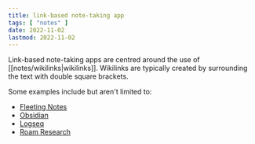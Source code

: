 ```yaml
---
title: link-based note-taking app
tags: [ "notes" ]
date: 2022-11-02
lastmod: 2022-11-02
---
```

Link-based note-taking apps are centred around the use of [[notes/wikilinks|wikilinks]]. Wikilinks are typically created by surrounding the text with double square brackets.

Some examples include but aren't limited to:
- [Fleeting Notes](https://fleetingnotes.app/)
- [Obsidian](https://obsidian.md/)
- [Logseq](https://logseq.com/)
- [Roam Research](https://roamresearch.com/)